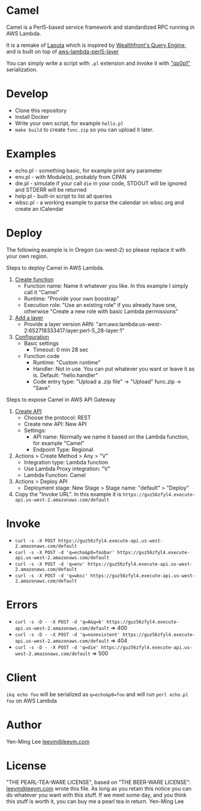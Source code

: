 # Camel
Camel is a Perl5-based service framework and standardized RPC running in AWS Lambda.

It is a remake of [Laputa](https://github.com/leeym/laputa) which is inspired by [Wealthfront's Query Engine](https://www.slideshare.net/julienwetterwald/wealthfronts-query-engine), and is built on top of [aws-lambda-perl5-layer](https://github.com/moznion/aws-lambda-perl5-layer)

You can simply write a script with `.pl` extension and invoke it with ["qp0p1"](https://image.slidesharecdn.com/20120308wealthfrontsqueryenginesquare-120509010632-phpapp02/95/wealthfronts-query-engine-13-728.jpg?cb=1336526883) serialization.

# Develop
* Clone this repository
* Install Docker
* Write your own script, for example `hello.pl`
* `make build` to create `func.zip` so you can upload it later.

# Examples
* echo.pl - something basic, for example print any parameter
* env.pl - with Module(s), probably from CPAN
* die.pl - simulate if your call `die` in your code, STDOUT will be ignored and STDERR will be returned
* help.pl - built-in script to list all queries
* wbsc.pl - a working example to parse the calendar on wbsc.org and create an iCalendar

# Deploy
The following example is in Oregon (us-west-2) so please replace it with your own region.

Steps to deploy Camel in AWS Lambda.
1. [Create function](https://us-west-2.console.aws.amazon.com/lambda/home?region=us-west-2#/create/function)
   * Function name: Name it whatever you like. In this example I simply call it "Camel"
   * Runtime: "Provide your own boostrap"
   * Execution role: "Use an existing role" if you already have one, otherwise "Create a new role with basic Lambda permissions"
2. [Add a layer](https://us-west-2.console.aws.amazon.com/lambda/home?region=us-west-2#/add/layer?function=Camel)
   * Provide a layer version ARN: "arn:aws:lambda:us-west-2:652718333417:layer:perl-5_28-layer:1"
3. [Configuration](https://us-west-2.console.aws.amazon.com/lambda/home?region=us-west-2#/functions/Camel?tab=graph)
   * Basic settings
      * Timeout: 0 min 28 sec
   * Function code
      * Runtime: "Custom runtime"
      * Handler: Not in use. You can put whatever you want or leave it as is. Default: "hello.handler"
      * Code entry type: "Upload a .zip file" -> "Upload" func.zip -> "Save"

Steps to expose Camel in AWS API Gateway
1. [Create API](https://us-west-2.console.aws.amazon.com/apigateway/home?region=us-west-2#/apis/create)
   * Choose the protocol: REST
   * Create new API: New API
   * Settings:
      * API name: Normally we name it based on the Lambda function, for example "Camel"
      * Endpoint Type: Regional
2. Actions > Create Method > Any > "V"
   * Integration type: Lambda function
   * Use Lambda Proxy integration: "V"
   * Lambda Function: Camel
3. Actions > Deploy API
   * Deployment stage: New Stage > Stage name: "default" > "Deploy"
4. Copy the "Invoke URL". In this example it is `https://guz56zfyl4.execute-api.us-west-2.amazonaws.com/default`

# Invoke
* `curl -s -X POST https://guz56zfyl4.execute-api.us-west-2.amazonaws.com/default`
* `curl -s -X POST -d 'q=echo&p0=foobar' https://guz56zfyl4.execute-api.us-west-2.amazonaws.com/default`
* `curl -s -X POST -d 'q=env' https://guz56zfyl4.execute-api.us-west-2.amazonaws.com/default`
* `curl -s -X POST -d 'q=wbsc' https://guz56zfyl4.execute-api.us-west-2.amazonaws.com/default`

# Errors
* `curl -s -D - -X POST -d 'q=A&q=b' https://guz56zfyl4.execute-api.us-west-2.amazonaws.com/default` => 400
* `curl -s -D - -X POST -d 'q=nonexistent' https://guz56zfyl4.execute-api.us-west-2.amazonaws.com/default` => 404
* `curl -s -D - -X POST -d 'q=die' https://guz56zfyl4.execute-api.us-west-2.amazonaws.com/default` => 500

# Client
`ikq echo foo` will be serialized as `q=echo&p0=foo` and will run `perl echo.pl foo` on AWS Lambda

# Author
Yen-Ming Lee <leeym@leeym.com>

# License
"THE PEARL-TEA-WARE LICENSE", based on "THE BEER-WARE LICENSE":
<leeym@leeym.com> wrote this file. As long as you retain this notice you
can do whatever you want with this stuff. If we meet some day, and you think
this stuff is worth it, you can buy me a pearl tea in return. Yen-Ming Lee
